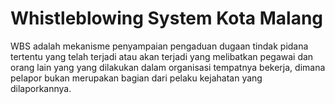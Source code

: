 # Whistleblowing System Kota Malang
WBS adalah mekanisme penyampaian pengaduan dugaan tindak pidana tertentu yang telah terjadi atau akan terjadi yang melibatkan pegawai dan orang lain yang yang dilakukan dalam organisasi tempatnya bekerja, dimana pelapor bukan merupakan bagian dari pelaku kejahatan yang dilaporkannya.
